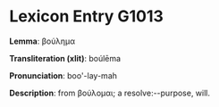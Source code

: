 # Lexicon Entry G1013

**Lemma**: βούλημα

**Transliteration (xlit)**: boúlēma

**Pronunciation**: boo'-lay-mah

**Description**:
from βούλομαι; a resolve:--purpose, will.
